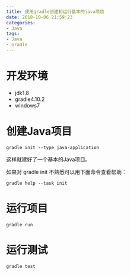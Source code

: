 ```yaml
---
title: 使用gradle创建和运行基本的java项目
date: 2018-10-06 21:59:23
categories:
- Java
tags:
- Java
- Gradle
---
```


# 开发环境
- jdk1.8
- gradle4.10.2
- windows7

# 创建Java项目
```
gradle init --type java-application
```
这样就建好了一个基本的Java项目。

如果对 gradle init 不熟悉可以用下面命令查看帮助：
```
gradle help --task init
```

# 运行项目
```
gradle run
```

# 运行测试
```
gradle test
```
